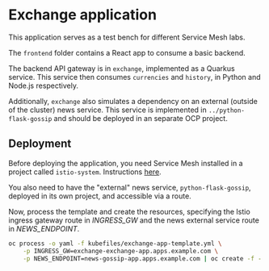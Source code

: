 # Exchange application

This application serves as a test bench for different Service Mesh labs.

The `frontend` folder contains a React app to consume a basic backend.

The backend API gateway is in `exchange`, implemented as a Quarkus service. This service then consumes `currencies` and `history`, in Python and Node.js respectively.

Additionally, `exchange` also simulates a dependency on an external (outside of the cluster) news service. This service is implemented in `../python-flask-gossip` and should be deployed in an separate OCP project.


## Deployment

Before deploying the application, you need Service Mesh installed in a project called `istio-system`. Instructions [here](https://docs.openshift.com/container-platform/4.3/service_mesh/service_mesh_install/preparing-ossm-installation.html).

You also need to have the "external" news service, `python-flask-gossip`, deployed in its own project, and accessible via a route.

Now, process the template and create the resources, specifying the Istio ingress gateway route in _INGRESS_GW_ and the news external service route in _NEWS_ENDPOINT_.

```sh
oc process -o yaml -f kubefiles/exchange-app-template.yml \
    -p INGRESS_GW=exchange-exchange-app.apps.example.com \
    -p NEWS_ENDPOINT=news-gossip-app.apps.example.com | oc create -f -
```
